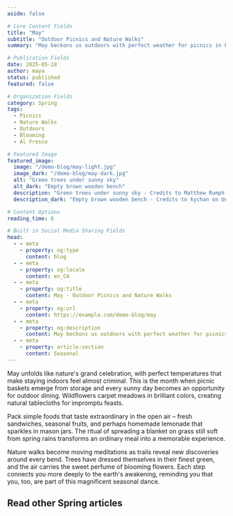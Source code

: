 ```yaml
---
aside: false

# Core Content Fields
title: "May"
subtitle: "Outdoor Picnics and Nature Walks"
summary: "May beckons us outdoors with perfect weather for picnics in blooming meadows and leisurely nature walks. Experience the joy of dining al fresco and connecting with the natural world as spring reaches its peak."

# Publication Fields
date: 2025-05-18
author: maya
status: published
featured: false

# Organization Fields
category: Spring
tags:
  - Picnics
  - Nature Walks
  - Outdoors
  - Blooming
  - Al Fresco

# Featured Image
featured_image:
  image: "/demo-blog/may-light.jpg"
  image_dark: "/demo-blog/may-dark.jpg"
  alt: "Green trees under sunny sky"
  alt_dark: "Empty brown wooden bench"
  description: "Green trees under sunny sky - Credits to Matthew Rumph on Unsplash"
  description_dark: "Empty brown wooden bench - Credits to kychan on Unsplash"

# Content Options
reading_time: 6

# Built in Social Media Sharing Fields
head:
  - - meta
    - property: og:type
      content: blog
  - - meta
    - property: og:locale
      content: en_CA
  - - meta
    - property: og:title
      content: May - Outdoor Picnics and Nature Walks
  - - meta
    - property: og:url
      content: https://example.com/demo-blog/may
  - - meta
    - property: og:description
      content: May beckons us outdoors with perfect weather for picnics and nature walks in blooming landscapes.
  - - meta
    - property: article:section
      content: Seasonal
---
```


<VpvArticleHeader 
    returnLink="/blog-demo"
    returnText="Back to Seasonal Blog"
/>

May unfolds like nature's grand celebration, with perfect temperatures that make staying indoors feel almost criminal. This is the month when picnic baskets emerge from storage and every sunny day becomes an opportunity for outdoor dining. Wildflowers carpet meadows in brilliant colors, creating natural tablecloths for impromptu feasts.

Pack simple foods that taste extraordinary in the open air – fresh sandwiches, seasonal fruits, and perhaps homemade lemonade that sparkles in mason jars. The ritual of spreading a blanket on grass still soft from spring rains transforms an ordinary meal into a memorable experience.

Nature walks become moving meditations as trails reveal new discoveries around every bend. Trees have dressed themselves in their finest green, and the air carries the sweet perfume of blooming flowers. Each step connects you more deeply to the earth's awakening, reminding you that you, too, are part of this magnificent seasonal dance.

## Read other Spring articles

<VpvArticleList
    format="vertical"
    sortOrder="ascending"
    filterCategories="Spring"
    maxCards="2"
    :excludeURLs="[
        '/demo-blog/may'
    ]"
    articlesDataKey="demoBlogData"
  />